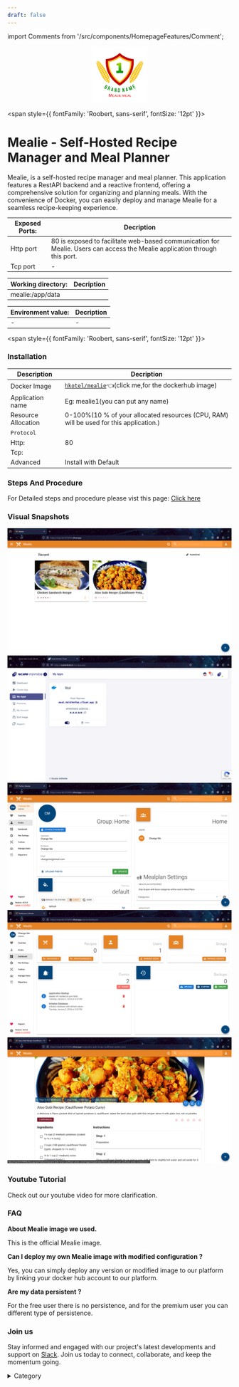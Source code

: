 ```yaml
---
draft: false
---
```

import Comments from '/src/components/HomepageFeatures/Comment';


<p align="center">
  <img src="/img/dvs.png" alt="Alt Text" width="25%"/>
</p> 

<span style={{ fontFamily: 'Roobert, sans-serif', fontSize: '12pt' }}>


# Mealie - Self-Hosted Recipe Manager and Meal Planner

Mealie, is a self-hosted recipe manager and meal planner. This application features a RestAPI backend and a reactive frontend, offering a comprehensive solution for organizing and planning meals. With the convenience of Docker, you can easily deploy and manage Mealie for a seamless recipe-keeping experience.



 

|  **Exposed Ports:**    | Decription                                                                                                               | 
| --------------------- | ------                                                                                                                   | 
| Http port          |       80 is exposed to facilitate web-based communication for Mealie. Users can access the Mealie application through this port.                              |
| Tcp port      |              -                                                                     | 

|  **Working directory:** | Decription                                                                                                               | 
| --------------------- | ------                                                                                                                   | 
| mealie:/app/data       |                                  |



|   **Environment value:**          | Decription                                                                                                               | 
| --------------------- | ------                                                                                                                   | 
|-       |  -                              |


</span>


<span style={{ fontFamily: 'Roobert, sans-serif', fontSize: '12pt' }}>

### Installation


|  Description          | Decription                                                                                                               | 
| --------------------- | ------                                                                                                                   | 
| Docker Image          |  [`hkotel/mealie`](https://hub.docker.com/r/hkotel/mealie)👈(click me,for the dockerhub image)                                   |
| Application name      |  Eg: mealie1(you can put any name)                                                                                        | 
| Resource Allocation   |  0-100%(10 % of your allocated resources (CPU, RAM) will be used for this application.)                                  | 
| `Protocol`            |                                                                                                                          | 
|  Http:                | 80                                                                                                                       |
|  Tcp:                 |                                                                                                                          | 
|    Advanced           |    Install with Default                                                                                                  |

                                                                        


### Steps And Procedure

For Detailed steps and procedure please vist this page: [Click here](https://techscaleinfinite.github.io/introduction/cloud-float/Steps%20and%20procedure)


### Visual Snapshots

![Alt Text](/img/4bb.png)
![Alt Text](/img/4bv.png)
![Alt Text](/img/4f.png)
![Alt Text](/img/4g.png)
![Alt Text](/img/4gg.png)


### Youtube Tutorial&#x20;

Check out our youtube video for more clarification.



### FAQ

**About Mealie image we used.**

This is the official Mealie image.

**Can I deploy my own Mealie image with modified configuration ?**

Yes, you can simply deploy any version or modified image to our platform by linking your docker hub account to our platform.

**Are my data persistent ?**

For the free user there is no persistence, and for the premium user you can different type of persistence.

### Join us

Stay informed and engaged with our project's latest developments and support on [Slack](https://app.slack.com/client/T04QS32JX6E/C04QKEWE146). Join us today to connect, collaborate, and keep the momentum going.

<details>

<summary>Category</summary>

Kubernetes, cloud computing, DevOps, cloud services, hosting platform, container orchestration, cloud infrastructure, cloud deployment, cloud management, cloud technology, cloud solutions , media, entertainment

</details>

</span>

<Comments />
